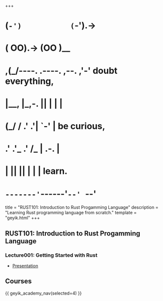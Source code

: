 +++
#   (`-')           (`-').->
#   ( OO).->        (OO )__
# ,(_/----. .----. ,--. ,'-' doubt everything,
# |__,    |\_,-.  ||  | |  |
#  (_/   /    .' .'|  `-'  | be curious,
#  .'  .'_  .'  /_ |  .-.  |
# |       ||      ||  | |  | learn.
# `-------'`------'`--' `--'

title = "RUST101: Introduction to Rust Progamming Language"
description = "Learning Rust programming language from scratch."
template = "geyik.html"
+++

## RUST101: Introduction to Rust Progamming Language

### Lecture001: Getting Started with Rust

* [Presentation](https://assets.zerotohero.dev/geyik-academy/rust101/rust101-lecture001.pdf)

## Courses

{{ geyik_academy_nav(selected=4) }}